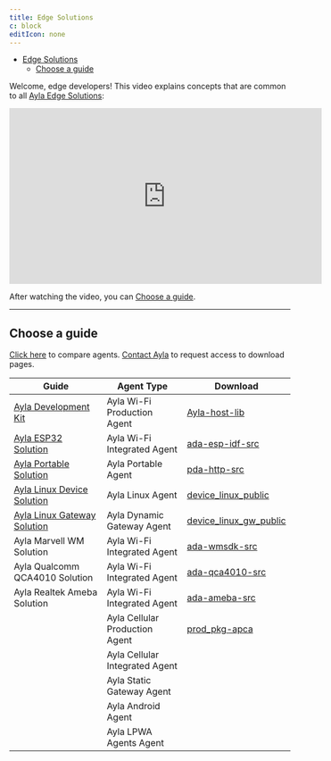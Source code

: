 ```yaml
---
title: Edge Solutions
c: block
editIcon: none
---
```


<aside id="pagebar" class="d-xl-block collapse">
  <ul>
    <li>
      <a href="#core-title">Edge Solutions</a>
      <ul>
        <li><a href="#choose-a-guide">Choose a guide</a></li>
      </ul>
    </li>
  </ul>
</aside>

Welcome, edge developers! This video explains concepts that are common to all <a href="https://www.aylanetworks.com/edge-connectivity" target="_blank">Ayla Edge Solutions</a>:

<iframe 
  width="560" 
  height="315" 
  src="https://www.youtube.com/embed/LIUmvLBJ0G0"
  frameborder="0" 
  allow="accelerometer; autoplay; encrypted-media; gyroscope; picture-in-picture" 
  allowfullscreen>
</iframe>

After watching the video, you can [Choose a guide](#choose-a-guide).

<hr/>

## Choose a guide

<a href="https://www.aylanetworks.com/edge-connectivity" target="_blank">Click here</a> to compare agents. <a href="https://www.aylanetworks.com/company/contact-us" target="_black">Contact Ayla</a> to request access to download pages.

|Guide|Agent Type|Download|
|-|-|-|
|[Ayla Development Kit](ayla-development-kit)|Ayla Wi-Fi Production Agent|[Ayla-host-lib](https://connection.aylanetworks.com/s/article/Ayla-Host-Library-and-Reference-Application)|
|[Ayla ESP32 Solution](ayla-esp32-solution/v1-5-beta)|Ayla Wi-Fi Integrated Agent|[ada-esp-idf-src](https://connection.aylanetworks.com/s/article/2648919)|
|[Ayla Portable Solution](ayla-portable-solution/v2-3-1-beta)|Ayla Portable Agent|[pda-http-src](https://connection.aylanetworks.com/s/article/Ayla-Portable-Device-Agent-Source-Code)|
|[Ayla Linux Device Solution](ayla-linux-device-solution/v1-7)|Ayla Linux Agent|[device_linux_public](https://github.com/AylaNetworks/device_linux_public)|
|[Ayla Linux Gateway Solution](ayla-linux-gateway-solution)|Ayla Dynamic Gateway Agent|[device_linux_gw_public](https://github.com/AylaNetworks/device_linux_gw_public)|
|Ayla Marvell WM Solution|Ayla Wi-Fi Integrated Agent|[ada-wmsdk-src](https://connection.aylanetworks.com/s/article/2114497)|
|Ayla Qualcomm QCA4010 Solution|Ayla Wi-Fi Integrated Agent|[ada-qca4010-src](https://connection.aylanetworks.com/s/article/2414390)|
|Ayla Realtek Ameba Solution|Ayla Wi-Fi Integrated Agent|[ada-ameba-src](https://connection.aylanetworks.com/s/article/2850627)|
| |Ayla Cellular Production Agent|[prod_pkg-apca](https://connection.aylanetworks.com/s/article/Quectel-AY001QCT1-BG96-Production-Package)|
| |Ayla Cellular Integrated Agent| |
| |Ayla Static Gateway Agent| |
| |Ayla Android Agent| |
| |Ayla LPWA Agents Agent|&nbsp;|
